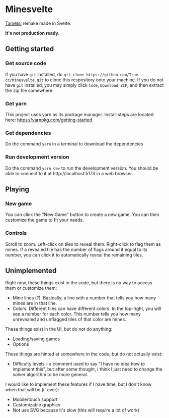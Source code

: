 # Minesvelte

[Tametsi](http://www.griptopgames.com) remake made in Svelte.

**It's not production ready.**

## Getting started

### Get source code
If you have `git` installed, do `git clone https://github.com/True-cc/Minesvelte.git` to clone this respository onto your machine.
If you do not have `git` installed, you may simply click `Code`, `Download ZIP`, and then extract the zip file somewhere.

### Get yarn
This project uses yarn as its package manager. Install steps are located here: https://yarnpkg.com/getting-started

### Get dependencies
Do the command `yarn` in a terminal to download the dependencies

### Run development version
Do the command `yarn dev` to run the development version. You should be able to connect to it at http://localhost:5173 in a web browser.

## Playing

### New game

You can click the "New Game" button to create a new game. You can then customize the game to fit your needs.

### Controls

Scroll to zoom. Left-click on tiles to reveal them. Right-click to flag them as mines. If a revealed tile has the number of flags around it equal to its number, you can click it to automatically reveal the remaining tiles.

## Unimplemented

Right now, these things exist in the code, but there is no way to access them or customize them:
- Mine lines (?). Basically, a line with a number that tells you how many mines are in that line.
- Colors. Different tiles can have different colors. In the top-right, you will see a number for each color. This number tells you how many unrevealed and unflagged tiles of that color are mines.

These things exist in the UI, but do not do anything:
- Loading/saving games
- Options

These things are hinted at somewhere in the code, but do not actually exist:
- Difficulty levels - a comment used to say "I have no idea how to implement this", but after some thought, I think I just need to change the solver algorithm to be more general.

I would like to implement these features if I have time, but I don't know when that will be (if ever):
- Mobile/touch support
- Customizable graphics
- Not use SVG because it's slow (this will require a lot of work)
